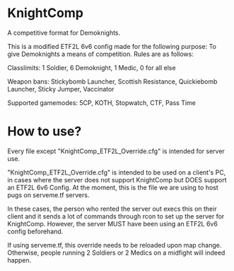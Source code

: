 # KnightComp

A competitive format for Demoknights.

This is a modified ETF2L 6v6 config made for the following purpose: To give Demoknights a means of competition. Rules are as follows:

Classlimits: 1 Soldier, 6 Demoknight, 1 Medic, 0 for all else

Weapon bans: Stickybomb Launcher, Scottish Resistance, Quickiebomb Launcher, Sticky Jumper, Vaccinator

Supported gamemodes: 5CP, KOTH, Stopwatch, CTF, Pass Time

# How to use?

Every file except "KnightComp_ETF2L_Override.cfg" is intended for server use.

"KnightComp_ETF2L_Override.cfg" is intended to be used on a client's PC, in cases where the server does not support KnightComp but DOES support an ETF2L 6v6 Config. At the moment, this is the file we are using to host pugs on serveme.tf servers.

In these cases, the person who rented the server out execs this on their client and it sends a lot of commands through rcon to set up the server for KnightComp. However, the server MUST have been using an ETF2L 6v6 config beforehand.

If using serveme.tf, this override needs to be reloaded upon map change. Otherwise, people running 2 Soldiers or 2 Medics on a midfight will indeed happen.